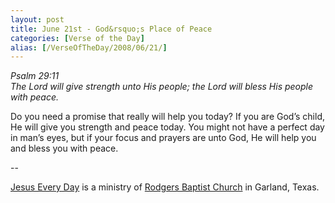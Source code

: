 ```yaml
---
layout: post
title: June 21st - God&rsquo;s Place of Peace
categories: [Verse of the Day]
alias: [/VerseOfTheDay/2008/06/21/]
---
```


_Psalm 29:11  
The Lord will give strength unto His people; the Lord will bless His
people with peace._

Do you need a promise that really will help you today? If you are
God&rsquo;s child, He will give you strength and peace today. You
might not have a perfect day in man&rsquo;s eyes, but if your focus
and prayers are unto God, He will help you and bless you with
peace.

 --

<a href=http://jesuseveryday.net>Jesus Every Day</a> is a ministry of <a href=http://rodgersbaptist.net>Rodgers Baptist Church</a> in Garland, Texas.
